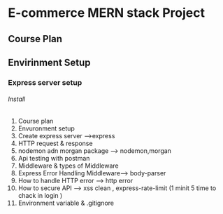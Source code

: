 # E-commerce MERN stack Project

## Course Plan

## Envirinment Setup

### Express server setup

###### Install

##

1. Course plan
2. Envuronment setup
3. Create express server -->express
4. HTTP request & response
5. nodemon adn morgan package --> nodemon,morgan
6. Api testing with postman
7. Middleware & types of Middleware
8. Express Error Handling Middleware--> body-parser
9. How to handle HTTP error --> http error
10. How to secure API --> xss clean , express-rate-limit (1 minit 5 time to chack in login )
11. Environment variable & .gitignore
